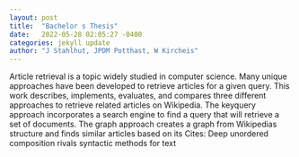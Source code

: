```yaml
---
layout: post
title:  "Bachelor s Thesis"
date:   2022-05-28 02:05:27 -0400
categories: jekyll update
author: "J Stahlhut, JPDM Potthast, W Kircheis"
---
```

Article retrieval is a topic widely studied in computer science. Many unique approaches have been developed to retrieve articles for a given query. This work describes, implements, evaluates, and compares three different approaches to retrieve related articles on Wikipedia. The keyquery approach incorporates a search engine to find a query that will retrieve a set of documents. The graph approach creates a graph from Wikipedias  structure and finds similar articles based on its  Cites: Deep unordered composition rivals syntactic methods for text 